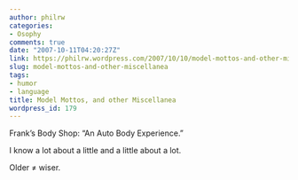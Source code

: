 ```yaml
---
author: philrw
categories:
- Osophy
comments: true
date: "2007-10-11T04:20:27Z"
link: https://philrw.wordpress.com/2007/10/10/model-mottos-and-other-miscellanea/
slug: model-mottos-and-other-miscellanea
tags:
- humor
- language
title: Model Mottos, and other Miscellanea
wordpress_id: 179
---
```


Frank’s Body Shop: “An Auto Body Experience.”




I know a lot about a little and a little about a lot.




Older ≠ wiser.




